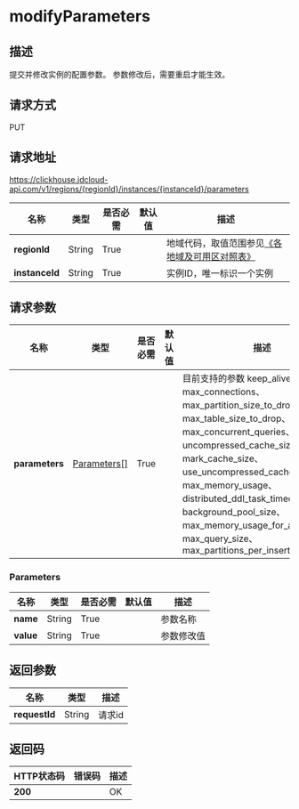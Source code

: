 # modifyParameters


## 描述
提交并修改实例的配置参数。 参数修改后，需要重启才能生效。

## 请求方式
PUT

## 请求地址
https://clickhouse.jdcloud-api.com/v1/regions/{regionId}/instances/{instanceId}/parameters

|名称|类型|是否必需|默认值|描述|
|---|---|---|---|---|
|**regionId**|String|True| |地域代码，取值范围参见[《各地域及可用区对照表》](../Enum-Definitions/Regions-AZ.md)|
|**instanceId**|String|True| |实例ID，唯一标识一个实例|

## 请求参数
|名称|类型|是否必需|默认值|描述|
|---|---|---|---|---|
|**parameters**|[Parameters[]](modifyparameters#parameters)|True| |目前支持的参数 keep_alive_timeout、max_connections、max_partition_size_to_drop、max_table_size_to_drop、max_concurrent_queries、uncompressed_cache_size、mark_cache_size、use_uncompressed_cache、max_memory_usage、distributed_ddl_task_timeout、background_pool_size、max_memory_usage_for_all_queries、max_query_size、max_partitions_per_insert_block|

### <div id="parameters">Parameters</div>
|名称|类型|是否必需|默认值|描述|
|---|---|---|---|---|
|**name**|String|True| |参数名称|
|**value**|String|True| |参数修改值|

## 返回参数
|名称|类型|描述|
|---|---|---|
|**requestId**|String|请求id|


## 返回码
|HTTP状态码|错误码|描述|
|---|---|---|
|**200**||OK|
